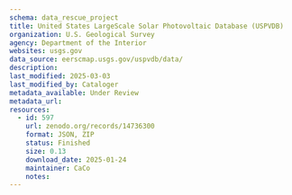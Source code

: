 ```yaml
---
schema: data_rescue_project 
title: United States LargeScale Solar Photovoltaic Database (USPVDB)
organization: U.S. Geological Survey
agency: Department of the Interior
websites: usgs.gov
data_source: eerscmap.usgs.gov/uspvdb/data/
description: 
last_modified: 2025-03-03
last_modified_by: Cataloger
metadata_available: Under Review
metadata_url: 
resources:
  - id: 597
    url: zenodo.org/records/14736300
    format: JSON, ZIP
    status: Finished
    size: 0.13
    download_date: 2025-01-24
    maintainer: CaCo
    notes: 
---
```

